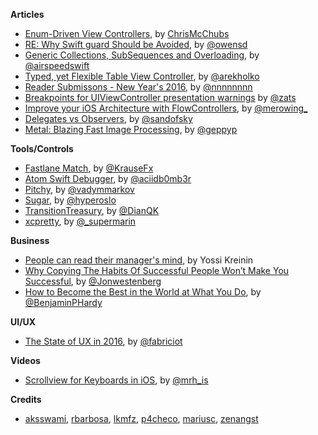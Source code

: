 **Articles**

* [Enum-Driven View Controllers](http://www.splinter.com.au/2016/01/03/enum-driven-viewcontrollers/), by [ChrisMcChubs](https://twitter.com/ChrisMcChubs)
* [RE: Why Swift guard Should be Avoided](http://owensd.io/2016/01/04/re-why-swift-should-be-avoided.html), by [@owensd](https://twitter.com/owensd)
* [Generic Collections, SubSequences and Overloading](http://airspeedvelocity.net/2016/01/03/generic-collections-subsequences-and-overloading/), by [@airspeedswift](https://twitter.com/airspeedswift)
* [Typed, yet Flexible Table View Controller](http://holko.pl/2016/01/05/typed-table-view-controller/), by [@arekholko](https://twitter.com/arekholko)
* [Reader Submissons - New Year's 2016](http://nshipster.com/new-years-2016/), by [@nnnnnnnn](https://twitter.com/nnnnnnnn)
* [Breakpoints for UIViewController presentation warnings](http://try.zats.io/breakpoints-for-uiviewcontroller-presentation-warnings/) by [@zats](https://twitter.com/zats)
* [Improve your iOS Architecture with FlowControllers](http://merowing.info/2016/01/improve-your-ios-architecture-with-flowcontrollers/), by [@merowing\_](https://twitter.com/merowing\_)
* [Delegates vs Observers](https://sandofsky.com/blog/delegates-vs-observers.html), by [@sandofsky](https://twitter.com/sandofsky)
* [Metal: Blazing Fast Image Processing](https://www.invasivecode.com/weblog/metal-image-processing), by [@geppyp](https://twitter.com/geppyp)


**Tools/Controls**

* [Fastlane Match](https://github.com/fastlane/match), by [@KrauseFx](https://twitter.com/KrauseFx)
* [Atom Swift Debugger](https://atom.io/packages/swift-debugger), by [@aciidb0mb3r](https://twitter.com/aciidb0mb3r)
* [Pitchy](https://github.com/vadymmarkov/Pitchy), by [@vadymmarkov](https://twitter.com/vadymmarkov)
* [Sugar](https://github.com/hyperoslo/Sugar), by [@hyperoslo](https://twitter.com/hyperoslo)
* [TransitionTreasury](https://github.com/DianQK/TransitionTreasury), by [@DianQK](https://github.com/DianQK)
* [xcpretty](https://github.com/supermarin/xcpretty), by [@_supermarin](https://twitter.com/_supermarin)

**Business**

* [People can read their manager's mind](http://yosefk.com/blog/people-can-read-their-managers-mind.html), by Yossi Kreinin
* [Why Copying The Habits Of Successful People Won’t Make You Successful](https://medium.com/life-learning/why-copying-the-habits-of-successful-people-won-t-make-you-successful-5ebcd6602073#.iwnngofp1), by [@Jonwestenberg](https://twitter.com/Jonwestenberg) 
* [How to Become the Best in the World at What You Do](https://medium.com/life-learning/how-to-become-the-best-in-the-world-at-what-you-do-fd88a7bce59#.cmn1rj3av), by [@BenjaminPHardy](https://twitter.com/BenjaminPHardy)

**UI/UX**

* [The State of UX in 2016](https://medium.com/user-experience-design-1/the-state-of-ux-in-2016-4a87799647d8#.wfio0j48l), by [@fabriciot](https://twitter.com/fabriciot) 

**Videos**

* [Scrollview for Keyboards in iOS](https://realm.io/news/tmi-scrollview-for-keyboards/), by [@mrh_is](https://twitter.com/mrh_is)

**Credits**

* [aksswami](https://github.com/aksswami), [rbarbosa](https://github.com/rbarbosa), [lkmfz](https://github.com/lkmfz), [p4checo](https://github.com/p4checo), [mariusc](https://github.com/mariusc), [zenangst](https://github.com/zenangst)
